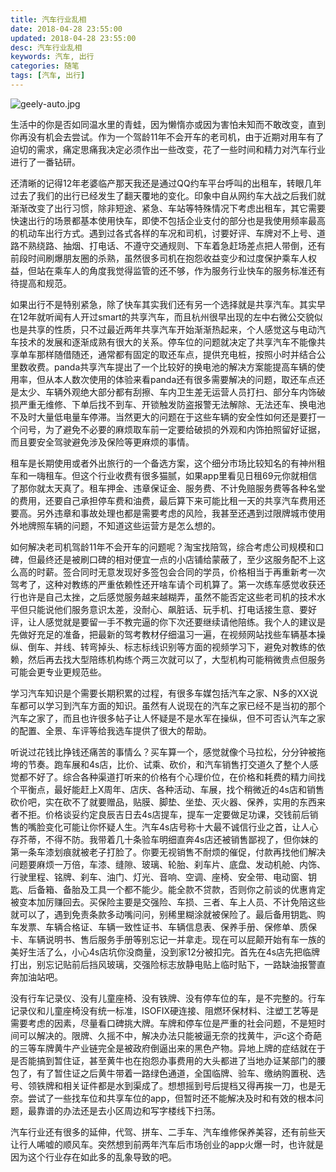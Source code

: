 ```yaml
---
title: 汽车行业乱相
date: 2018-04-28 23:55:00
updated: 2018-04-28 23:55:00
desc: 汽车行业乱相
keywords: 汽车, 出行
categories: 随笔
tags: [汽车, 出行]
---
```


![geely-auto.jpg](/images/geely-auto.jpg)

生活中的你是否如同温水里的青蛙，因为懒惰亦或因为害怕未知而不敢改变，直到你再没有机会去尝试。<!--more-->作为一个驾龄11年不会开车的老司机，由于近期对用车有了迫切的需求，痛定思痛我决定必须作出一些改变，花了一些时间和精力对汽车行业进行了一番钻研。

还清晰的记得12年老婆临产那天我还是通过QQ约车平台呼叫的出租车，转眼几年过去了我们的出行已经发生了翻天覆地的变化。印象中自从网约车大战之后我们就渐渐改变了出行习惯，除非短途、紧急、车站等特殊情况下考虑出租车，其它需要快速出行的场景都基本使用快车，即使不包括企业支付的部分也是我使用频率最高的机动车出行方式。遇到过各式各样的车况和司机，讨要好评、车牌对不上号、道路不熟绕路、抽烟、打电话、不遵守交通规则、下车着急赶场差点把人带倒，还有前段时间刷爆朋友圈的杀熟，虽然很多司机在抱怨收益变少和过度保护乘车人权益，但站在乘车人的角度我觉得监管的还不够，作为服务行业快车的服务标准还有待提高和规范。

如果出行不是特别紧急，除了快车其实我们还有另一个选择就是共享汽车。其实早在12年就听闻有人开过smart的共享汽车，而且杭州很早出现的左中右微公交貌似也是共享的性质，只不过最近两年共享汽车开始渐渐热起来，个人感觉这与电动汽车技术的发展和逐渐成熟有很大的关系。停车位的问题就决定了共享汽车不能像共享单车那样随借随还，通常都有固定的取还车点，提供充电桩，按照小时并结合公里数收费。panda共享汽车提出了一个比较好的换电池的解决方案能提高车辆的使用率，但从本人数次使用的体验来看panda还有很多需要解决的问题，取还车点还是太少、车辆外观绝大部分都有刮擦、车内卫生差无运营人员打扫、部分车内饰破损严重无维修、下单后找不到车、开锁触发防盗报警无法解除、无法还车、换电池不及时大量低电量车停滞。当然更大的问题在于这些车辆的安全性如何还是要打一个问号，为了避免不必要的麻烦取车前一定要给破损的外观和内饰拍照留好证据，而且要安全驾驶避免涉及保险等更麻烦的事情。

租车是长期使用或者外出旅行的一个备选方案，这个细分市场比较知名的有神州租车和一嗨租车。但这个行业收费有很多猫腻，如果app里看见日租69元你就相信了那你就太天真了。租车押金、违章保证金、服务费、不计免赔服务费等各种名堂的费用，还要自己承担停车费和油费，最后算下来可能比租一天的共享汽车费用还要高。另外违章和事故处理也都是需要考虑的风险，我甚至还遇到过限牌城市使用外地牌照车辆的问题，不知道这些运营方是怎么想的。

如何解决老司机驾龄11年不会开车的问题呢？淘宝找陪驾，综合考虑公司规模和口碑，但最终还是被刷口碑的相对便宜一点的小店铺给蒙蔽了，至少这服务配不上这么高的时薪。签合同时无意发现好多签包会合同的学员，价格相当于再重新考一次驾考了，这种对教练的严重依赖性还开啥车请个司机算了。第一次练车感觉收获还行也许是自己太挫，之后感觉服务越来越糊弄，虽然不能否定这些老司机的技术水平但只能说他们服务意识太差，没耐心、飙脏话、玩手机、打电话接生意、要好评，让人感觉就是要留一手不教完逼的你下次还要继续请他陪练。我个人的建议是先做好充足的准备，把最新的驾考教材仔细温习一遍，在视频网站找些车辆基本操纵、倒车、并线、转弯掉头、标志标线识别等方面的视频学习下，避免对教练的依赖，然后再去找大型陪练机构练个两三次就可以了，大型机构可能稍微贵点但服务可能会更专业更规范些。

学习汽车知识是个需要长期积累的过程，有很多车媒包括汽车之家、N多的XX说车都可以学习到汽车方面的知识。虽然有人说现在的汽车之家已经不是当初的那个汽车之家了，而且也许很多帖子让人怀疑是不是水军在操纵，但不可否认汽车之家的配置、全景、车评等给我选车提供了很大的帮助。

听说过花钱比挣钱还痛苦的事情么？买车算一个，感觉就像个马拉松，分分钟被拖垮的节奏。跑车展和4s店，比价、试乘、砍价，和汽车销售打交道久了整个人感觉都不好了。综合各种渠道打听来的价格有个心理价位，在价格和耗费的精力间找个平衡点，最好能赶上X周年、店庆、各种活动、车展，找个稍微近的4s店和销售砍价吧，实在砍不了就要赠品，贴膜、脚垫、坐垫、灭火器、保养，实用的东西来者不拒。价格谈妥约定良辰吉日去4s店提车，提车一定要做足功课，交钱前后销售的嘴脸变化可能让你怀疑人生。汽车4s店号称十大最不诚信行业之首，让人心存芥蒂，不得不防。我带着几十条验车明细直奔4s店还被销售鄙视了，但你妹的第一条车漆划痕就被老子打脸了。你要无视销售不耐烦的催促，付款再找他们解决问题要麻烦一万倍，车漆、缝隙、玻璃、轮胎、刹车片、底盘、发动机舱、内饰、行驶里程、铭牌、刹车、油门、灯光、音响、空调、座椅、安全带、电动窗、钥匙、后备箱、备胎及工具一个都不能少。能全款不贷款，否则你之前谈的优惠肯定被变本加厉赚回去。买保险主要是交强险、车损、三者、车上人员、不计免陪这些就可以了，遇到免责条款多动嘴问问，别稀里糊涂就被保险了。最后备用钥匙、购车发票、车辆合格证、车辆一致性证书、车辆信息表、保养手册、保修单、质保卡、车辆说明书、售后服务手册等别忘记一并拿走。现在可以屁颠开始有车一族的美好生活了么，小心4s店坑你没商量，没到家12分被扣完。首先在4s店先把临牌打出，别忘记贴前后挡风玻璃，交强险标志放静电贴上临时贴下，一路缺油报警直奔加油站吧。

没有行车记录仪、没有儿童座椅、没有铁牌、没有停车位的车，是不完整的。行车记录仪和儿童座椅没有统一标准，ISOFIX硬连接、阻燃环保材料、注塑工艺等是需要考虑的因素，尽量看口碑挑大牌。车牌和停车位是严重的社会问题，不是短时间可以解决的。限牌、久摇不中，解决办法只能被逼无奈的找黄牛，沪c这个奇葩的三等车牌黄牛产业链完全是被政府倒逼出来的黑色产物。异地上牌的症结就在于是否能搞到暂住证，甚至黄牛也在抱怨办事费用的大头都进了当地办证某部门的腰包了，有了暂住证之后黄牛带着一路绿色通道，全国临牌、验车、缴纳购置税、选号、领铁牌和相关证件都是水到渠成了。想想摇到号后提档又得再挨一刀，也是无奈。尝试了一些找车位和共享车位的app，但暂时还不能解决及时和有效的根本问题，最靠谱的办法还是去小区周边和写字楼线下扫荡。

汽车行业还有很多的延伸，代驾、拼车、二手车、汽车维修保养美容，还有前些天让行人唏嘘的顺风车。突然想到前两年汽车后市场创业的app火爆一时，也许就是因为这个行业存在如此多的乱象导致的吧。